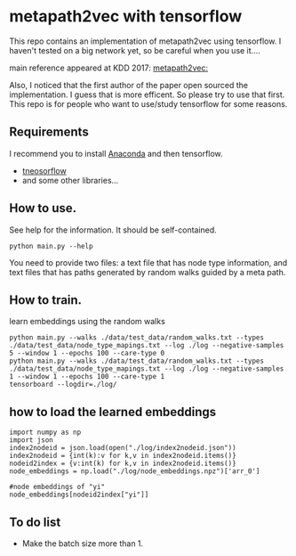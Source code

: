# metapath2vec  with tensorflow
This repo contains an implementation of metapath2vec using tensorflow. I haven't tested on a big network yet, so be careful when you use it....
  
main reference appeared at KDD 2017: [metapath2vec: ](https://dl.acm.org/citation.cfm?id=3098036)
  
Also, I noticed that the first author of the paper open sourced the implementation. I guess that is more efficent. So please try to use that first. This repo is for people who want to use/study tensorflow for some reasons. 
  
## Requirements
I recommend you to install [Anaconda](https://www.continuum.io/downloads) and then tensorflow.
- [tneosorflow](http://tensorflow.org)
- and some other libraries...


## How to use.
See help for the information. It should be self-contained. 
```
python main.py --help
```
You need to provide two files: a text file that has node type information, and text files that has paths generated by random walks guided by a meta path. 

## How to train.
learn embeddings using the random walks
```
python main.py --walks ./data/test_data/random_walks.txt --types ./data/test_data/node_type_mapings.txt --log ./log --negative-samples 5 --window 1 --epochs 100 --care-type 0
python main.py --walks ./data/test_data/random_walks.txt --types ./data/test_data/node_type_mapings.txt --log ./log --negative-samples 1 --window 1 --epochs 100 --care-type 1
tensorboard --logdir=./log/
```

## how to load the learned embeddings 
```
import numpy as np
import json
index2nodeid = json.load(open("./log/index2nodeid.json"))
index2nodeid = {int(k):v for k,v in index2nodeid.items()}
nodeid2index = {v:int(k) for k,v in index2nodeid.items()}
node_embeddings = np.load("./log/node_embeddings.npz")['arr_0']

#node embeddings of "yi"
node_embeddings[nodeid2index["yi"]]
```

## To do list
- Make the batch size more than 1.
